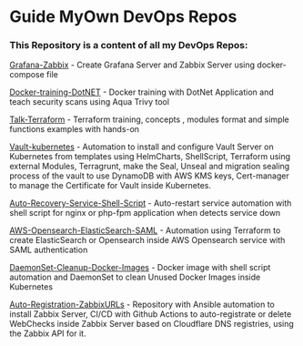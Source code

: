 # Guide MyOwn DevOps Repos

### This Repository is a content of all my DevOps Repos:

[Grafana-Zabbix](https://github.com/frovai/Grafana-Zabbix-Local) - Create Grafana Server and Zabbix Server using docker-compose file

[Docker-training-DotNET](https://github.com/frovai/docker-training-dotnet) - Docker training with DotNet Application and teach security scans using Aqua Trivy tool

[Talk-Terraform](https://github.com/frovai/talk-terraform) - Terraform training, concepts , modules format and simple functions examples with hands-on

[Vault-kubernetes](https://github.com/frovai/vault-kubernetes) - Automation to install and configure Vault Server on Kubernetes from templates using HelmCharts, ShellScript, Terraform using external Modules, Terragrunt, make the Seal, Unseal and migration sealing process of the vault to use DynamoDB with AWS KMS keys, Cert-manager to manage the Certificate for Vault inside Kubernetes. 	

[Auto-Recovery-Service-Shell-Script](https://github.com/frovai/Restart-Service-When-Down) - Auto-restart service automation with shell script for nginx or php-fpm application when detects service down

[AWS-Opensearch-ElasticSearch-SAML](https://github.com/frovai/opensearch-with-saml-authentication) - Automation using Terraform to create ElasticSearch or Opensearch inside AWS Opensearch service with SAML authentication

[DaemonSet-Cleanup-Docker-Images](https://github.com/frovai/Daemonset-CleanUp-Docker-Images) - Docker image with shell script automation and DaemonSet to clean Unused Docker Images inside Kubernetes 

[Auto-Registration-ZabbixURLs](https://github.com/frovai/Auto-Registration-ZabbixURLs) - Repository with Ansible automation to install Zabbix Server, CI/CD with Github Actions to auto-registrate or delete WebChecks inside Zabbix Server based on Cloudflare DNS registries, using the Zabbix API for it.
